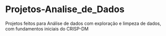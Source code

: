# Projetos-Analise_de_Dados
Projetos feitos para Análise de dados com exploração e limpeza de dados, com fundamentos iniciais do CRISP-DM
